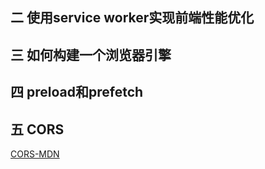 ## 二 使用service worker实现前端性能优化

## 三 如何构建一个浏览器引擎

## 四 preload和prefetch
## 五 CORS
[CORS-MDN](https://developer.mozilla.org/zh-CN/docs/Glossary/CORS)
